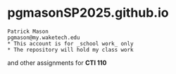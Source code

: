 # pgmasonSP2025.github.io
	Patrick Mason
	pgmason@my.waketech.edu
	* This account is for _school work_ only
	* The repository will hold my class work 
and other assignments for **CTI 110**
